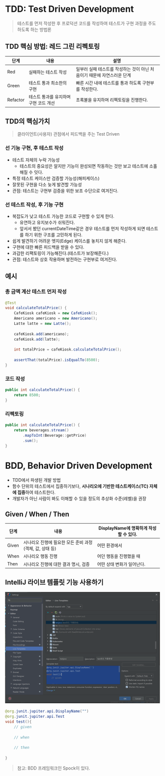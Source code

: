 # TDD: Test Driven Development
> 테스트를 먼저 작성한 후 프로덕션 코드를 작성하여 테스트가 구현 과정을 주도하도록 하는 방법론

## TDD 핵심 방법: 레드 그린 리펙토링
| 단계       | 내용                    | 설명                                       |
|----------|-----------------------|------------------------------------------|
| Red      | 실패하는 테스트 작성           | 일부러 실패 테스트를 작성하는 것이 아닌 처음이기 때문에 자연스러운 단계 |
| Green    | 테스트 통과 최소한의 구현        | 빠른 시간 내에 테스트를 통과 하도록 구현부를 작성한다.          | 
| Refactor | 테스트 통과를 유지하며 구현 코드 개선 | 초록불을 유지하며 리펙토링을 진행한다.                    |

## TDD의 핵심가치
> 클라이언트(사용자) 관점에서 피드백을 주는 Test Driven

### 선 기능 구현, 후 테스트 작성
- 테스트 자체의 누락 가능성
  - 테스트의 중요성은 알지만 기능이 완성되면 작동하는 것만 보고 테스트에 소홀해질 수 잇다.
- 특정 테스트 케이스만 검증할 가능성(해피케이스)
- 잘못된 구현을 다소 늦게 발견할 가능성
- 관점: 테스트는 구현부 검증을 위한 보조 수단으로 여겨진다.

### 선 테스트 작성, 후 기능 구현
- 복잡도가 낮고 테스트 가능한 코드로 구현할 수 있게 한다.
  - 유연하고 유지보수가 쉬워진다.
  - 앞서서 봤던 currentDateTime같은 경우 테스트를 먼저 작성하게 되면 테스트를 하기 위한 구조를 고민하게 된다.
- 쉽게 발견하기 어려운 엣지(Edge) 케이스를 놓치지 않게 해준다.
- 구현에 대한 빠른 피드백을 받을 수 있다.
- 과감한 리팩토링이 가능해진다.(테스트가 보장해준다.)
- 관점: 테스트와 상호 작용하며 발전하는 구현부로 여겨진다.

## 예시
### 총 금액 계산 테스트 먼저 작성
```java
@Test
void calculateTotalPrice() {
    CafeKiosk cafeKiosk = new CafeKiosk();
    Americano americano = new Americano();
    Latte latte = new Latte();

    cafeKiosk.add(americano);
    cafeKiosk.add(latte);

    int totalPrice = cafeKiosk.calculateTotalPrice();

    assertThat(totalPrice).isEqualTo(8500);
}
```
### 코드 작성
```java
public int calculateTotalPrice() {
    return 8500;
}
```

### 리펙토링
```java
public int calculateTotalPrice() {
    return beverages.stream()
        .mapToInt(Beverage::getPrice)
        .sum();
}
```

# BDD, Behavior Driven Development
- TDD에서 파생된 개발 방법
- 함수 단위의 테스트에서 집중하기보다, **시나리오에 기반한 테스트케이스(TC) 자체에 집중**하여 테스트한다.
- 개발자가 아닌 사람이 봐도 이해할 수 있을 정도의 추상화 수준(레벨)을 권장

## Given / When / Then

| 단계    | 내용                                  | DisplayName에 명확하게 작성할 수 있다.  |
  |-------|-------------------------------------|------------------------------|
| Given | 시나리오 진행에  필요한 모든 준비 과정(객체, 값, 상태 등) | 어떤 환경에서                      |
| When  | 시나리오 행동 진행                          | 어던 행동을 진행했을 때                |
| Then  | 시나리오 진행에 대한 결과 명시, 검증               | 어떤 상태 변화가 일어난다.              |

## IntelliJ 라이브 템플릿 기능 사용하기
![라이브 템플릿 기능 사용](img/live-templates.png)

```java
@org.junit.jupiter.api.DisplayName("")
@org.junit.jupiter.api.Test
void test(){
    // given
  
    // when
  
    // then
  
}
```

> 참고: BDD 프레임워크인 Spock이 있다.